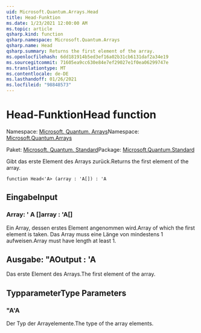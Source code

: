 ```yaml
---
uid: Microsoft.Quantum.Arrays.Head
title: Head-Funktion
ms.date: 1/23/2021 12:00:00 AM
ms.topic: article
qsharp.kind: function
qsharp.namespace: Microsoft.Quantum.Arrays
qsharp.name: Head
qsharp.summary: Returns the first element of the array.
ms.openlocfilehash: 6dd181914b5ed3ef16a02b31cb6131daf2a34e19
ms.sourcegitcommit: 71605ea9cc630e84e7ef29027e1f0ea06299747e
ms.translationtype: MT
ms.contentlocale: de-DE
ms.lasthandoff: 01/26/2021
ms.locfileid: "98848573"
---
```

# <a name="head-function"></a><span data-ttu-id="898b0-102">Head-Funktion</span><span class="sxs-lookup"><span data-stu-id="898b0-102">Head function</span></span>

<span data-ttu-id="898b0-103">Namespace: [Microsoft. Quantum. Arrays](xref:Microsoft.Quantum.Arrays)</span><span class="sxs-lookup"><span data-stu-id="898b0-103">Namespace: [Microsoft.Quantum.Arrays](xref:Microsoft.Quantum.Arrays)</span></span>

<span data-ttu-id="898b0-104">Paket: [Microsoft. Quantum. Standard](https://nuget.org/packages/Microsoft.Quantum.Standard)</span><span class="sxs-lookup"><span data-stu-id="898b0-104">Package: [Microsoft.Quantum.Standard](https://nuget.org/packages/Microsoft.Quantum.Standard)</span></span>


<span data-ttu-id="898b0-105">Gibt das erste Element des Arrays zurück.</span><span class="sxs-lookup"><span data-stu-id="898b0-105">Returns the first element of the array.</span></span>

```qsharp
function Head<'A> (array : 'A[]) : 'A
```


## <a name="input"></a><span data-ttu-id="898b0-106">Eingabe</span><span class="sxs-lookup"><span data-stu-id="898b0-106">Input</span></span>

### <a name="array--a"></a><span data-ttu-id="898b0-107">Array: ' A []</span><span class="sxs-lookup"><span data-stu-id="898b0-107">array : 'A[]</span></span>

<span data-ttu-id="898b0-108">Ein Array, dessen erstes Element angenommen wird.</span><span class="sxs-lookup"><span data-stu-id="898b0-108">Array of which the first element is taken.</span></span> <span data-ttu-id="898b0-109">Das Array muss eine Länge von mindestens 1 aufweisen.</span><span class="sxs-lookup"><span data-stu-id="898b0-109">Array must have length at least 1.</span></span>



## <a name="output--a"></a><span data-ttu-id="898b0-110">Ausgabe: "A</span><span class="sxs-lookup"><span data-stu-id="898b0-110">Output : 'A</span></span>

<span data-ttu-id="898b0-111">Das erste Element des Arrays.</span><span class="sxs-lookup"><span data-stu-id="898b0-111">The first element of the array.</span></span>

## <a name="type-parameters"></a><span data-ttu-id="898b0-112">Typparameter</span><span class="sxs-lookup"><span data-stu-id="898b0-112">Type Parameters</span></span>

### <a name="a"></a><span data-ttu-id="898b0-113">"A</span><span class="sxs-lookup"><span data-stu-id="898b0-113">'A</span></span>

<span data-ttu-id="898b0-114">Der Typ der Arrayelemente.</span><span class="sxs-lookup"><span data-stu-id="898b0-114">The type of the array elements.</span></span>